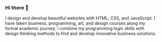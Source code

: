 ### Hi there 👋

I design and develop beautiful websites with HTML, CSS, and JavaScript. I have taken business, programming, art, and design courses along my formal academic journey. I combine my programming logic skills with design thinking methods to find and develop innovative business solutions. 

<!--
**jacobxperez/jacobxperez** is a ✨ _special_ ✨ repository because its `README.md` (this file) appears on your GitHub profile.

Here are some ideas to get you started:

- 🔭 I’m currently working on ...
- 🌱 I’m currently learning ...
- 👯 I’m looking to collaborate on ...
- 🤔 I’m looking for help with ...
- 💬 Ask me about ...
- 📫 How to reach me: ...
- 😄 Pronouns: ...
- ⚡ Fun fact: ...
-->

